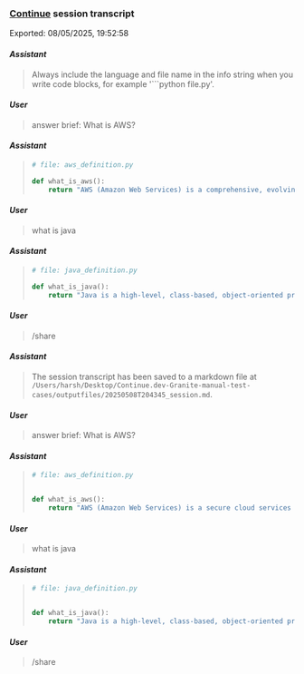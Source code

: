 ### [Continue](https://continue.dev) session transcript
 Exported: 08/05/2025, 19:52:58

#### _Assistant_

> Always include the language and file name in the info string when you write code blocks, for example '```python file.py'.

#### _User_

> answer brief: What is AWS?

#### _Assistant_

> ```python
> # file: aws_definition.py
> 
> def what_is_aws():
>     return "AWS (Amazon Web Services) is a comprehensive, evolving cloud computing platform provided by Amazon. It offers a mix of infrastructure as a service (IaaS), platform as a service (PaaS), and packaged software as a service (SaaS) offerings."
> ```

#### _User_

> what is java

#### _Assistant_

> ```python
> # file: java_definition.py
> 
> def what_is_java():
>     return "Java is a high-level, class-based, object-oriented programming language that is designed to have as few implementation dependencies as possible. It's a general-purpose language intended to let application developers write once, run anywhere (WORA), meaning that compiled Java code can run on all platforms that support Java without the need for recompilation."
> ```

#### _User_

> /share 

#### _Assistant_

> The session transcript has been saved to a markdown file at `/Users/harsh/Desktop/Continue.dev-Granite-manual-test-cases/outputfiles/20250508T204345_session.md`.

#### _User_

> answer brief: What is AWS?

#### _Assistant_

> ```python
> # file: aws_definition.py
> 
> 
> def what_is_aws():
>     return "AWS (Amazon Web Services) is a secure cloud services platform, offering computing power, database storage, content delivery and other functionality to help businesses scale and grow."
> ```

#### _User_

> what is java

#### _Assistant_

> ```python
> # file: java_definition.py
> 
> 
> def what_is_java():
>     return "Java is a high-level, class-based, object-oriented programming language that is designed to have as few implementation dependencies as possible. It's a general-purpose language intended to let application developers write once, run anywhere (WORA), meaning that compiled Java code can run on all platforms that support Java without the need for recompilation."
> ```

#### _User_

> /share 